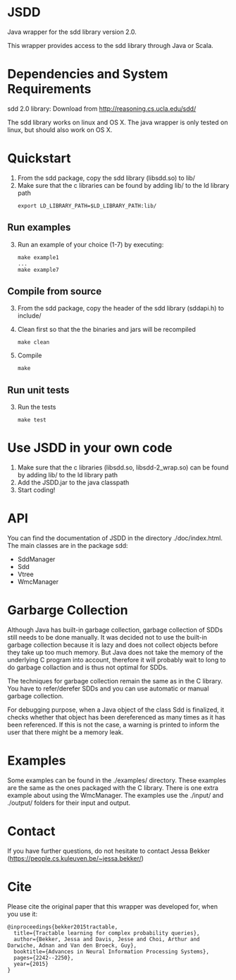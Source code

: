 # JSDD
Java wrapper for the sdd library version 2.0.

This wrapper provides access to the sdd library through Java or Scala.

# Dependencies and System Requirements
sdd 2.0 library: Download from http://reasoning.cs.ucla.edu/sdd/

The sdd library works on linux and OS X. The java wrapper is only tested on linux, but should also work on OS X.


# Quickstart
1. From the sdd package, copy the sdd library (libsdd.so) to lib/
2. Make sure that the c libraries can be found by adding lib/ to the ld library path
    ```
    export LD_LIBRARY_PATH=$LD_LIBRARY_PATH:lib/
    ```

## Run examples    
3. Run an example of your choice (1-7) by executing:
    ```
    make example1
    ...
    make example7
    ```

## Compile from source
3. From the sdd package, copy the header of the sdd library (sddapi.h) to include/

4. Clean first so that the the binaries and jars will be recompiled
    ```
    make clean
    ```
5. Compile
    ```
    make
    ```

## Run unit tests
3. Run the tests
    ```
    make test
    ```

# Use JSDD in your own code
1. Make sure that the c libraries (libsdd.so, libsdd-2_wrap.so) can be found by adding lib/ to the ld library path
2. Add the JSDD.jar to the java classpath
3. Start coding!

# API
You can find the documentation of JSDD in the directory ./doc/index.html.
The main classes are in the package sdd:
- SddManager
- Sdd
- Vtree
- WmcManager

# Garbarge Collection
Although Java has built-in garbage collection, garbage collection of SDDs still needs to be done manually. It was decided not to use the built-in garbage collection because it is lazy and does not collect objects before they take up too much memory. But Java does not take the memory of the underlying C program into account, therefore it will probably wait to long to do garbage collaction and is thus not optimal for SDDs.

The techniques for garbage collection remain the same as in the C library. You have to refer/derefer SDDs and you can use automatic or manual garbage
collection.

For debugging purpose, when a Java object of the class Sdd is finalized, it checks whether that object has been dereferenced as many times as it has been referenced. If this is not the case, a warning is printed to inform the user that there might be a memory leak.

# Examples
Some examples can be found in the ./examples/ directory. These examples are the same as the ones packaged with the C library. There is one extra example about using the WmcManager. The examples use the ./input/ and ./output/ folders for their input and output.


# Contact
If you have further questions, do not hesitate to contact Jessa Bekker (https://people.cs.kuleuven.be/~jessa.bekker/)

# Cite
Please cite the original paper that this wrapper was developed for, when you use it:

```
@inproceedings{bekker2015tractable,
  title={Tractable learning for complex probability queries},
  author={Bekker, Jessa and Davis, Jesse and Choi, Arthur and Darwiche, Adnan and Van den Broeck, Guy},
  booktitle={Advances in Neural Information Processing Systems},
  pages={2242--2250},
  year={2015}
} 
```
